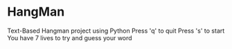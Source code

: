 # HangMan
Text-Based Hangman project using Python
Press 'q' to quit
Press 's' to start
You have 7 lives to try and guess your word
